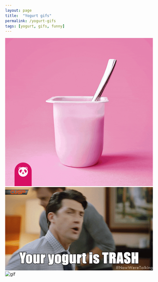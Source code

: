 ```yaml
---
layout: page
title:  "Yogurt gifs"
permalink: /yogurt-gifs
tags: [yogurt, gifs, funny]
---
```


![gif](/assets/gifs/gif1.gif)
![gif](/assets/gifs/gif2.gif)
![gif](/yogurt-terry-crews.gif)